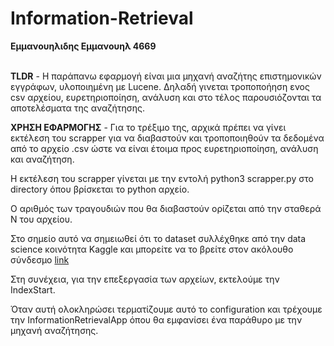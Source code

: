 # Information-Retrieval

**Εμμανουηλιδης Εμμανουηλ 4669** <br> <br>

**TLDR** - Η παράπανω εφαρμογή είναι μια μηχανή αναζήτης επιστημονικών εγγράφων, υλοποιημένη με Lucene. Δηλαδή γινεται τροποποήηση ενος csv αρχείου, ευρετηριοποίηση, ανάλυση και στο τέλος παρουσιόζονται τα αποτελέσματα της αναζήτησης.<br>

**ΧΡΗΣΗ ΕΦΑΡΜΟΓΗΣ** - Για το τρέξιμο της, αρχικά πρέπει να γίνει εκτέλεση του scrapper για να διαβαστούν και τροποποιηθούν τα δεδομένα από το αρχείο .csv ώστε να είναι έτοιμα προς ευρετηριοποίηση, ανάλυση και αναζήτηση.<br>

H εκτέλεση του scrapper γίνεται με την εντολή python3 scrapper.py στο directory όπου βρίσκεται το python αρχείο.<br>

Ο αριθμός των τραγουδιών που θα διαβαστούν ορίζεται από την σταθερά Ν του αρχείου. <br>

Στο σημείο αυτό να σημειωθεί ότι το dataset συλλέχθηκε από την data science κοινότητα Kaggle και μπορείτε να το βρείτε στον ακόλουθο σύνδεσμο [link <br>](https://www.kaggle.com/datasets/rowhitswami/nips-papers-1987-2019-updated/data?select=papers.csv)

Στη συνέχεια, για την επεξεργασία των αρχείων, εκτελούμε την IndexStart. <br>

Όταν αυτή ολοκληρώσει τερματίζουμε αυτό το configuration και τρέχουμε την InformationRetrievalApp όπου θα εμφανίσει ένα παράθυρο με την μηχανή αναζήτησης. <br>

